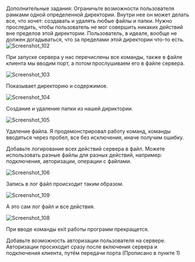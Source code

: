 Дополнительные задания:
Ограничьте возможности пользователя рамками одной определенной директории. Внутри нее он может делать все, что хочет: создавать и удалять любые файлы и папки. Нужно проследить, чтобы пользователь не мог совершить никаких действий вне пределов этой директории. Пользователь, в идеале, вообще не должен догадываться, что за пределами этой директории что-то есть.
![Screenshot_102](https://user-images.githubusercontent.com/72688086/144707358-786b10bb-e53f-4479-8af6-03caa334b38b.png)

При запуске сервера у нас перечислены все команды, также в файле клиента мы вводим порт, а потом прослушиваем его в файле сервера.

![Screenshot_103](https://user-images.githubusercontent.com/72688086/144707673-d40b4659-b28e-4924-a756-a0fe02160a2d.png)

Показывает директорию и содержимое.

![Screenshot_104](https://user-images.githubusercontent.com/72688086/144707674-610c715f-146a-409b-808c-193bd9abf3ec.png)

Создание и удаление папки из нашей дириктории.

![Screenshot_105](https://user-images.githubusercontent.com/72688086/144707675-a38ab90c-ec2d-452a-8dde-ac60c34ccd8d.png)

Удаление файла.
Я продемонстрировал работу команд, команды вводяться через пробел, все без исключения, иначе получим ошибку.

Добавьте логирование всех действий сервера в файл. Можете использовать разные файлы для разных действий, например: подключения, авторизации, операции с файлами.

![Screenshot_106](https://user-images.githubusercontent.com/72688086/144707918-80115742-402b-43d9-8a12-e64c5a197090.png)

Запись в лог файл происходит таким образом.

![Screenshot_109](https://user-images.githubusercontent.com/72688086/144708790-495c3351-e886-4014-b515-4d0cd689f8f0.png)

А это сам лог файл и все действия.

![Screenshot_108](https://user-images.githubusercontent.com/72688086/144708322-3b2a7755-9b98-479f-bc2b-701b6e6a2156.png)

При вводе команды exit работы программ прекращется.

Добавьте возможность авторизации пользователя на сервере.
Авторизации просиходит сразу после включения сервера и подключения клиента, путём передачи порта (Прописано в пункте 1)
